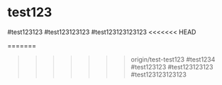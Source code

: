 # test123
#test123123
#test123123123
#test123123123123
<<<<<<< HEAD

=======
>>>>>>> origin/test-test123
#test1234
#test123123
#test123123123
#test123123123123
